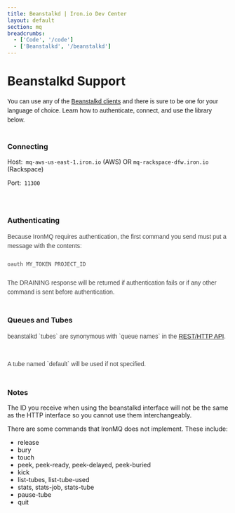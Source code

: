 ```yaml
---
title: Beanstalkd | Iron.io Dev Center
layout: default
section: mq
breadcrumbs:
  - ['Code', '/code']
  - ['Beanstalkd', '/beanstalkd']
---
```


# Beanstalkd Support


<div><font face="Arial, Verdana, sans-serif"><span style="line-height:21px">You can use any of the <a href="https://github.com/kr/beanstalkd/wiki/client-libraries">Beanstalkd clients</a>
and there is sure to be one for your language of choice.
Learn how to authenticate, connect, and use the library below.</span></font></div>

<br />

### Connecting
<p>Host:<code>&nbsp;mq-aws-us-east-1.iron.io</code> (AWS)&nbsp;OR <code>mq-rackspace-dfw.iron.io</code> (Rackspace)</p>
<p>Port:<code>&nbsp;11300<br>
</code></p>
<div><font size="2"><br>
</font></div>


### Authenticating
<div style="color:rgb(68,68,68);font-family:Arial,Verdana,sans-serif;line-height:21px">Because IronMQ requires authentication, the first command you send must put a message with the contents:<br>
<br>
<code>oauth MY_TOKEN PROJECT_ID</code><br>
</div>
<div style="color:rgb(68,68,68);font-family:Arial,Verdana,sans-serif;line-height:21px"><br>
The DRAINING response will be returned if authentication fails or if any other command is sent before authentication.<br>
</div>
<div style="color:rgb(68,68,68);font-family:Arial,Verdana,sans-serif;line-height:21px"><br>
</div>

### Queues and Tubes
<div style="color:rgb(68,68,68);font-family:Arial,Verdana,sans-serif;line-height:21px">beanstalkd `tubes` are synonymous with `queue names` in the <a href="https://sites.google.com/a/iron.io/documentation/mq/api">REST/HTTP API</a>. &nbsp;</div>
<div style="color:rgb(68,68,68);font-family:Arial,Verdana,sans-serif;line-height:21px"><br>
</div>
<div style="color:rgb(68,68,68);font-family:Arial,Verdana,sans-serif;line-height:21px">A tube named `default` will be used if not specified.</div>
<div style="color:rgb(68,68,68);font-family:Arial,Verdana,sans-serif;line-height:21px"><br>
</div>


### Notes

The ID you receive when using the beanstalkd interface will not be the same as the HTTP interface so you cannot use them interchangeably.

There are some commands that IronMQ does not implement. These include:
* release
* bury
* touch
* peek, peek-ready, peek-delayed, peek-buried
* kick
* list-tubes, list-tube-used
* stats, stats-job, stats-tube
* pause-tube
* quit
